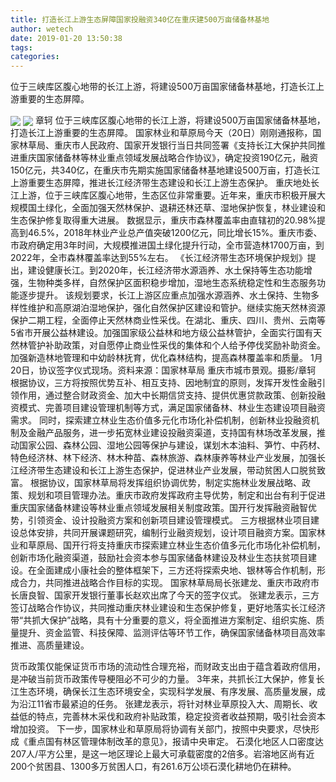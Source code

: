 ```yaml
---
title: 打造长江上游生态屏障国家投融资340亿在重庆建500万亩储备林基地
author: wetech
date: 2019-01-20 13:50:38
tags: 
categories: 
---
```

位于三峡库区腹心地带的长江上游，将建设500万亩国家储备林基地，打造长江上游重要的生态屏障。
<!-- more -->
<img align="center" border="0" src="https://imgcdn.yicai.com/uppics/images/2019/01/cb815a397a2e7aec823eb99734b1abfa.jpg" />
<img align="center" border="0" src="https://imgcdn.yicai.com/uppics/images/2019/01/6e4d87fb6062c2a9cd0a2bc36400bad2.jpg" />
章轲
位于三峡库区腹心地带的长江上游，将建设500万亩国家储备林基地，打造长江上游重要的生态屏障。
国家林业和草原局今天（20日）刚刚通报称，国家林草局、重庆市人民政府、国家开发银行当日共同签署《支持长江大保护共同推进重庆国家储备林等林业重点领域发展战略合作协议》，确定投资190亿元，融资150亿元，共340亿，在重庆市先期实施国家储备林基地建设500万亩，打造长江上游重要生态屏障，推进长江经济带生态建设和长江上游生态保护。
重庆地处长江上游，位于三峡库区腹心地带，生态区位非常重要。近年来，重庆市积极开展大规模国土绿化，全面加强天然林保护、退耕还林还草、湿地保护恢复，林业建设和生态保护修复取得重大进展。
数据显示，重庆市森林覆盖率由直辖初的20.98%提高到46.5%，2018年林业产业总产值突破1200亿元，同比增长15%。重庆市委、市政府确定用3年时间，大规模推进国土绿化提升行动，全市营造林1700万亩，到2022年，全市森林覆盖率达到55%左右。
《长江经济带生态环境保护规划》提出，建设健康长江。到2020年，长江经济带水源涵养、水土保持等生态功能增强，生物种类多样，自然保护区面积稳步增加，湿地生态系统稳定性和生态服务功能逐步提升。
该规划要求，长江上游区应重点加强水源涵养、水土保持、生物多样性维护和高原湖泊湿地保护，强化自然保护区建设和管护。继续实施天然林资源保护二期工程，全面停止天然林商业性采伐。在湖北、重庆、四川、贵州、云南等5省市开展公益林建设。加强国家级公益林和地方级公益林管护，全面实行国有天然林管护补助政策，对自愿停止商业性采伐的集体和个人给予停伐奖励补助资金。加强新造林地管理和中幼龄林抚育，优化森林结构，提高森林覆盖率和质量。
1月20日，协议签字仪式现场。资料来源：国家林草局
重庆市城市景观。摄影/章轲
根据协议，三方将按照优势互补、相互支持、因地制宜的原则，发挥开发性金融引领作用，通过整合财政资金、加大中长期信贷支持、提供优惠贷款政策、创新投融资模式、完善项目建设管理机制等方式，满足国家储备林、林业生态建设项目融资需求。
同时，探索建立林业生态价值多元化市场化补偿机制，创新林业投融资机制及金融产品服务，进一步拓宽林业建设投融资渠道，支持国有林场改革发展，推动国家公园、森林公园、湿地公园等保护与建设，谋划木本油料、笋竹、中药材、特色经济林、林下经济、林木种苗、森林旅游、森林康养等林业产业发展，加强长江经济带生态建设和长江上游生态保护，促进林业产业发展，带动贫困人口脱贫致富。
根据协议，国家林草局将发挥组织协调优势，制定实施林业发展战略、政策、规划和项目管理办法。重庆市政府发挥政府主导优势，制定和出台有利于促进重庆国家储备林建设等林业重点领域发展相关制度政策。国开行发挥融资融智优势，引领资金、设计投融资方案和创新项目建设管理模式。
三方根据林业项目建设总体安排，共同开展课题研究，编制行业融资规划，设计项目融资方案。国家林业和草原局、国开行将支持重庆市探索建立林业生态价值多元化市场化补偿机制，创新市场化融资渠道，鼓励社会资本参与国家储备林建设及林业生态扶贫项目建设。在全面建成小康社会的整体框架下，三方还将探索央地、银林等合作机制，形成合力，共同推进战略合作目标的实现。
国家林草局局长张建龙、重庆市政府市长唐良智、国家开发银行董事长赵欢出席了今天的签字仪式。
张建龙表示，三方签订战略合作协议，共同推动重庆林业建设和生态保护修复，更好地落实长江经济带“共抓大保护”战略，具有十分重要的意义，将全面推进方案制定、组织实施、质量提升、资金监管、科技保障、监测评估等环节工作，确保国家储备林项目高效率推进、高质量建设。
 
 
货币政策仅能保证货币市场的流动性合理充裕，而财政支出由于蕴含着政府信用，是冲破当前货币政策传导梗阻必不可少的力量。
3年来，共抓长江大保护，修复长江生态环境，确保长江生态环境安全，实现科学发展、有序发展、高质量发展，成为沿江11省市最紧迫的任务。
张建龙表示，将针对林业草原投入大、周期长、收益低的特点，完善林木采伐和政府补贴政策，稳定投资者收益预期，吸引社会资本增加投资。
下一步，国家林业和草原局将协调有关部门，按照中央要求，尽快形成《重点国有林区管理体制改革的意见》，报请中央审定。
石漠化地区人口密度达207人/平方公里，是这一地区理论上最大可承载密度的2倍多。岩溶地区尚有近200个贫困县、1300多万贫困人口，有261.6万公顷石漠化耕地仍在耕种。
